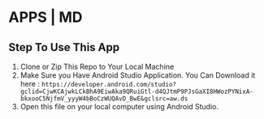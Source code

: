 # APPS | MD

## Step To Use This App

 1. Clone or Zip This Repo to Your Local Machine
 3. Make Sure you Have Android Studio Application.
    You Can Download it here : ``` https://developer.android.com/studio?gclid=CjwKCAjwkLCkBhA9EiwAka9QRuiGtl-d4QJtmP9PJsGaXI8HWozPYNixA-bkxooC5NjfmV_yyyW4bBoCzWUQAvD_BwE&gclsrc=aw.ds ```
 3. Open this file on your local computer using Android Studio.
